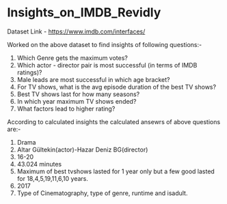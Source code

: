 # Insights_on_IMDB_Revidly

Dataset Link - https://www.imdb.com/interfaces/

Worked on the above dataset to find insights of following questions:-

1. Which Genre gets the maximum votes?
2. Which actor - director pair is most successful (in terms of IMDB ratings)?
3. Male leads are most successful in which age bracket?
4. For TV shows, what is the avg episode duration of the best TV shows?
5. Best TV shows last for how many seasons?
6. In which year maximum TV shows ended?
7.  What factors lead to higher rating?

According to calculated insights the calculated ansewrs of above questions are:-
1. Drama
2. Altar Gültekin(actor)-Hazar Deniz BG(director)
3. 16-20
4. 43.024 minutes
5. Maximum of best tvshows lasted for 1 year only but a few good lasted for 18,4,5,19,11,6,10 years.
6. 2017
7. Type of Cinematography, type of genre, runtime and isadult.
